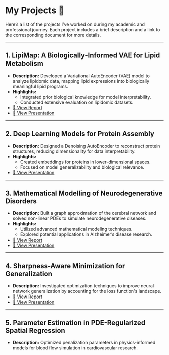 # My Projects 📂

Here’s a list of the projects I’ve worked on during my academic and professional journey. Each project includes a brief description and a link to the corresponding document for more details.

---

## 1. LipiMap: A Biologically-Informed VAE for Lipid Metabolism
- **Description:** Developed a Variational AutoEncoder (VAE) model to analyze lipidomic data, mapping lipid expressions into biologically meaningful lipid programs.
- **Highlights:**
  - Integrated prior biological knowledge for model interpretability.
  - Conducted extensive evaluation on lipidomic datasets.
- [📄 View Report](./lipidomics-vae/LipiMap_Report.pdf)
- [📄 View Presentation](./lipidomics-vae/LipiMap_Presentation.pdf)

---

## 2. Deep Learning Models for Protein Assembly
- **Description:** Designed a Denoising AutoEncoder to reconstruct protein structures, reducing dimensionality for data interpretability.
- **Highlights:**
  - Created embeddings for proteins in lower-dimensional spaces.
  - Focused on model generalizability and biological relevance.
- [📄 View Presentation](./protein-assembly/ProteinAssembly_Presentation.pdf)

---

## 3. Mathematical Modelling of Neurodegenerative Disorders
- **Description:** Built a graph approximation of the cerebral network and solved non-linear PDEs to simulate neurodegenerative diseases.
- **Highlights:**
  - Utilized advanced mathematical modeling techniques.
  - Explored potential applications in Alzheimer’s disease research.
- [📄 View Report](./neurodegenerative-modelling/Neurodegenerative_Modeling_Report.pdf)
- [📄 View Presentation](./neurodegenerative-modelling/Neurodegenerative_Modeling_Presentation.pdf)

---

## 4. Sharpness-Aware Minimization for Generalization
- **Description:** Investigated optimization techniques to improve neural network generalization by accounting for the loss function's landscape.
- [📄 View Report](./sharpness-aware/SharpnessAware_Report.pdf)
- [📄 View Presentation](./sharpness-aware/SharpnessAware_Presentation.pdf)

---

## 5. Parameter Estimation in PDE-Regularized Spatial Regression
- **Description:** Optimized penalization parameters in physics-informed models for blood flow simulation in cardiovascular research.
<!-- - [📄 View Report](./pde-regularization/PDE_Regularization_Report.pdf) -->
